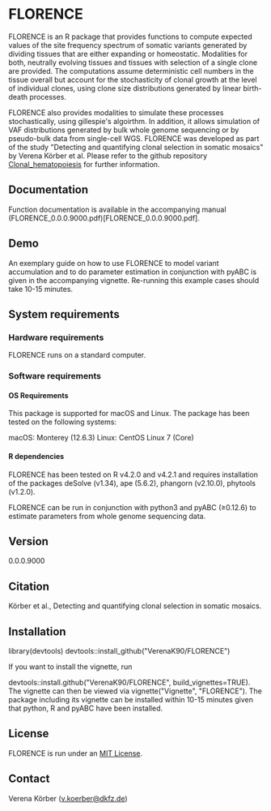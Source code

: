 # FLORENCE

FLORENCE is an R package that provides functions to compute expected values of the site frequency spectrum of somatic variants generated by dividing tissues that are either expanding or homeostatic. Modalities for both, neutrally evolving tissues and tissues with selection of a single clone are provided. The computations assume deterministic cell numbers in the tissue overall but account for the stochasticity of clonal growth at the level of individual clones, using clone size distributions generated by linear birth-death processes. 

FLORENCE also provides modalities to simulate these processes stochastically, using gillespie's algoirthm. In addition, it allows simulation of VAF distributions generated by bulk whole genome sequencing or by pseudo-bulk data from single-cell WGS. FLORENCE was developed as part of the study "Detecting and quantifying clonal selection in somatic mosaics" by Verena Körber et al. Please refer to the github repository [Clonal_hematopoiesis](https://github.com/VerenaK90/clonal_hematopoiesis) for further information.

## Documentation

Function documentation is available in the accompanying manual (FLORENCE_0.0.0.9000.pdf)[FLORENCE_0.0.0.9000.pdf].

## Demo 

An exemplary guide on how to use FLORENCE to model variant accumulation and to do parameter estimation in conjunction with pyABC is given in the accompanying vignette. Re-running this example cases should take 10-15 minutes.

## System requirements

### Hardware requirements

FLORENCE runs on a standard computer.

### Software requirements

#### OS Requirements

This package is supported for macOS and Linux. The package has been tested on the following systems:

macOS: Monterey (12.6.3)
Linux: CentOS Linux 7 (Core)

#### R dependencies

FLORENCE has been tested on R v4.2.0 and v4.2.1 and requires installation of the packages deSolve (v1.34), ape (5.6.2), phangorn (v2.10.0), phytools (v1.2.0).

FLORENCE can be run in conjunction with python3 and pyABC (≥0.12.6) to estimate parameters from whole genome sequencing data.

## Version

0.0.0.9000

## Citation

Körber et al., Detecting and quantifying clonal selection in somatic mosaics.

## Installation

library(devtools)
devtools::install_github("VerenaK90/FLORENCE")

If you want to install the vignette, run

devtools::install.github("VerenaK90/FLORENCE", build_vignettes=TRUE). The vignette can then be viewed via vignette("Vignette", "FLORENCE"). The package including its vignette can be installed within 10-15 minutes given that python, R and pyABC have been installed.

## License

FLORENCE is run under an [MIT License](https://web.archive.org/web/20160411224647/https://opensource.org/licenses/MIT).

## Contact

Verena Körber (v.koerber@dkfz.de)
